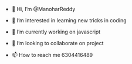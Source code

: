- 👋 Hi, I’m @ManoharReddy
- 👀 I’m interested in learning new tricks in coding
- 🌱 I’m currently working on javascript

- 💞️ I’m looking to collaborate on project 
- 📫 How to reach me 6304416489

<!---
ManoharReddy124378/ManoharReddy124378 is a ✨ special ✨ repository because its `README.md` (this file) appears on your GitHub profile.
You can click the Preview link to take a look at your changes.
--->
